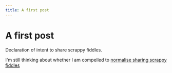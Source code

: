 ```yaml
---
title: A first post
---
```

# A first post

Declaration of intent to share scrappy fiddles.

I'm still thinking about whether I am compelled to [normalise sharing scrappy fiddles](https://www.todepond.com/sky/normalise-dont-share-lol/) 


